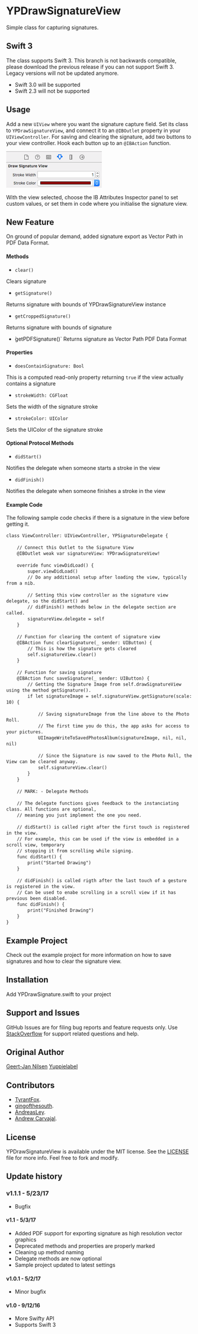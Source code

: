 # YPDrawSignatureView

Simple class for capturing signatures.


## Swift 3

The class supports Swift 3.
This branch is not backwards compatible, please download the previous release if you can not support Swift 3. Legacy versions will not be updated anymore.

- Swift 3.0 will be supported
- Swift 2.3 will not be supported


## Usage

Add a new `UIView` where you want the signature capture field. Set its class to `YPDrawSignatureView`, and connect it to an `@IBOutlet` property in your `UIViewController`. For saving and clearing the signature, add two buttons to your view controller. Hook each button up to an `@IBAction` function.

![ScreenShot](ibss.png?raw=true "Interface Builder Attributes Inspector panel")

With the view selected, choose the IB Attributes Inspector panel to set custom values, or set them in code where you initialise the signature view.


## New Feature

On ground of popular demand, added signature export as Vector Path in PDF Data Format.


#### Methods

* `clear()`

Clears signature

* `getSignature()`

Returns signature with bounds of YPDrawSignatureView instance

* `getCroppedSignature()`

Returns signature with bounds of signature

*  ̀getPDFSignature()`
Returns signature as Vector Path PDF Data Format

#### Properties

* `doesContainSignature: Bool`

This is a computed read-only property returning `true` if the view actually contains a signature

* `strokeWidth: CGFloat`

Sets the width of the signature stroke

* `strokeColor: UIColor`

Sets the UIColor of the signature stroke


#### Optional Protocol Methods

* `didStart()`

Notifies the delegate when someone starts a stroke in the view

* `didFinish()`

Notifies the delegate when someone finishes a stroke in the view

#### Example Code

The following sample code checks if there is a signature in the view before getting it.

```
class ViewController: UIViewController, YPSignatureDelegate {
    
    // Connect this Outlet to the Signature View
    @IBOutlet weak var signatureView: YPDrawSignatureView!
    
    override func viewDidLoad() {
        super.viewDidLoad()
        // Do any additional setup after loading the view, typically from a nib.
        
        // Setting this view controller as the signature view delegate, so the didStart() and
        // didFinish() methods below in the delegate section are called.
        signatureView.delegate = self
    }
    
    // Function for clearing the content of signature view
    @IBAction func clearSignature(_ sender: UIButton) {
        // This is how the signature gets cleared
        self.signatureView.clear()
    }
    
    // Function for saving signature
    @IBAction func saveSignature(_ sender: UIButton) {
        // Getting the Signature Image from self.drawSignatureView using the method getSignature().
        if let signatureImage = self.signatureView.getSignature(scale: 10) {
            
            // Saving signatureImage from the line above to the Photo Roll.
            // The first time you do this, the app asks for access to your pictures.
            UIImageWriteToSavedPhotosAlbum(signatureImage, nil, nil, nil)
            
            // Since the Signature is now saved to the Photo Roll, the View can be cleared anyway.
            self.signatureView.clear()
        }
    }
    
    // MARK: - Delegate Methods
    
    // The delegate functions gives feedback to the instanciating class. All functions are optional,
    // meaning you just implement the one you need.
    
    // didStart() is called right after the first touch is registered in the view.
    // For example, this can be used if the view is embedded in a scroll view, temporary
    // stopping it from scrolling while signing.
    func didStart() {
        print("Started Drawing")
    }
    
    // didFinish() is called rigth after the last touch of a gesture is registered in the view.
    // Can be used to enabe scrolling in a scroll view if it has previous been disabled.
    func didFinish() {
        print("Finished Drawing")
    }
}
```

## Example Project

Check out the example project for more information on how to save signatures and how to clear the signature view.

## Installation

Add YPDrawSignature.swift to your project

## Support and Issues

GitHub Issues are for filing bug reports and feature requests only. Use [StackOverflow](http://stackoverflow.com/search?q=YPDrawSignatureView) for support related questions and help.

## Original Author

[Geert-Jan Nilsen](mailto:gj.nilsen@appfact.com) [Yuppielabel](http://yuppielabel.com)

## Contributors

* [TyrantFox](https://github.com/TyrantFox).
* [gingofthesouth](https://github.com/gingofthesouth).
* [AndreasLey](https://github.com/andreasley).
* [Andrew Carvajal](https://github.com/andrewcar).

## License

YPDrawSignatureView is available under the MIT license. See the [LICENSE](LICENSE) file for more info. Feel free to fork and modify.

## Update history

### v1.1.1 - 5/23/17

* Bugfix

#### v1.1 - 5/3/17

* Added PDF support for exporting signature as high resolution vector graphics
* Deprecated methods and properties are properly marked
* Cleaning up method naming
* Delegate methods are now optional
* Sample project updated to latest settings

#### v1.0.1 - 5/2/17

* Minor bugfix

#### v1.0 - 9/12/16

* More Swifty API
* Supports Swift 3
